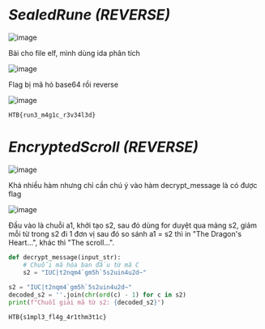 # _SealedRune_ _(REVERSE)_

![image](https://github.com/user-attachments/assets/49ee50de-05e1-466a-88b6-d971059ead4e)

Bài cho file elf, mình dùng ida phân tích 

![image](https://github.com/user-attachments/assets/39513ae9-d386-4e6c-bac2-f27c646d9b6f)

Flag bị mã hó base64 rồi reverse

![image](https://github.com/user-attachments/assets/7cc1ccb4-af90-4c77-bbdb-6d8fcfe25141)

```
HTB{run3_m4g1c_r3v34l3d}
```

# _EncryptedScroll_ _(REVERSE)_

![image](https://github.com/user-attachments/assets/dffd1e23-7128-4a6f-9284-44f26444f373)

Khá nhiều hàm nhưng chỉ cần chú ý vào hàm decrypt_message là có được flag

![image](https://github.com/user-attachments/assets/808f4640-26e1-43d7-8103-bb156c533534)

Đầu vào là chuỗi a1, khởi tạo s2, sau đó dùng for duyệt qua mảng s2, giảm mỗi từ trong s2 đi 1 đơn vị sau đó so sánh a1 = s2 thì in "The Dragon's Heart...", khác thì "The scroll...".

```python
def decrypt_message(input_str):
    # Chuỗi mã hóa ban đầu từ mã C
    s2 = "IUC|t2nqm4`gm5h`5s2uin4u2d~"
    
s2 = "IUC|t2nqm4`gm5h`5s2uin4u2d~"
decoded_s2 = ''.join(chr(ord(c) - 1) for c in s2)
print(f"Chuỗi giải mã từ s2: {decoded_s2}")
```

```
HTB{s1mpl3_fl4g_4r1thm3t1c}
```

